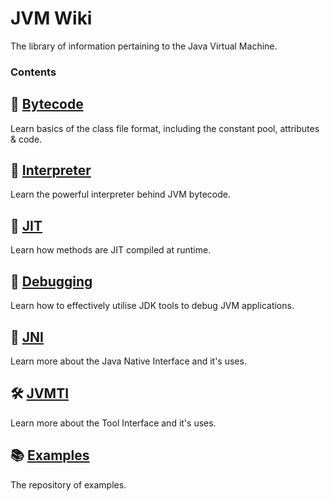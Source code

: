 # JVM Wiki
The library of information pertaining to the Java Virtual Machine.

### Contents
## 🧬 [Bytecode](https://github.com/jvm-wiki/bytecode)
Learn basics of the class file format, including the constant pool, attributes & code.

## 🧠 [Interpreter](https://github.com/jvm-wiki/interpreter)
Learn the powerful interpreter behind JVM bytecode.

## 🧙 [JIT](https://github.com/jvm-wiki/jit)
Learn how methods are JIT compiled at runtime.

## 🐛 [Debugging](https://github.com/jvm-wiki/debugging)
Learn how to effectively utilise JDK tools to debug JVM applications.

## 🔗 [JNI](https://github.com/jvm-wiki/jni)
Learn more about the Java Native Interface and it's uses.

## 🛠️ [JVMTI](https://github.com/jvm-wiki/jvmti)
Learn more about the Tool Interface and it's uses.

## 📚 [Examples](https://github.com/jvm-wiki/examples)
The repository of examples.

